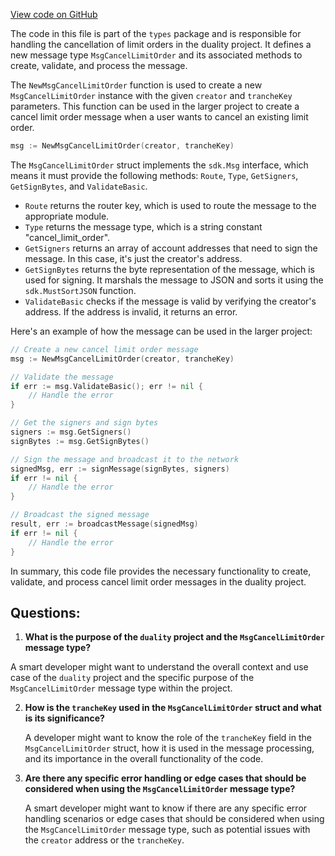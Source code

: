 [View code on GitHub](https://github.com/duality-labs/duality/types/message_cancel_limit_order.go)

The code in this file is part of the `types` package and is responsible for handling the cancellation of limit orders in the duality project. It defines a new message type `MsgCancelLimitOrder` and its associated methods to create, validate, and process the message.

The `NewMsgCancelLimitOrder` function is used to create a new `MsgCancelLimitOrder` instance with the given `creator` and `trancheKey` parameters. This function can be used in the larger project to create a cancel limit order message when a user wants to cancel an existing limit order.

```go
msg := NewMsgCancelLimitOrder(creator, trancheKey)
```

The `MsgCancelLimitOrder` struct implements the `sdk.Msg` interface, which means it must provide the following methods: `Route`, `Type`, `GetSigners`, `GetSignBytes`, and `ValidateBasic`.

- `Route` returns the router key, which is used to route the message to the appropriate module.
- `Type` returns the message type, which is a string constant "cancel_limit_order".
- `GetSigners` returns an array of account addresses that need to sign the message. In this case, it's just the creator's address.
- `GetSignBytes` returns the byte representation of the message, which is used for signing. It marshals the message to JSON and sorts it using the `sdk.MustSortJSON` function.
- `ValidateBasic` checks if the message is valid by verifying the creator's address. If the address is invalid, it returns an error.

Here's an example of how the message can be used in the larger project:

```go
// Create a new cancel limit order message
msg := NewMsgCancelLimitOrder(creator, trancheKey)

// Validate the message
if err := msg.ValidateBasic(); err != nil {
    // Handle the error
}

// Get the signers and sign bytes
signers := msg.GetSigners()
signBytes := msg.GetSignBytes()

// Sign the message and broadcast it to the network
signedMsg, err := signMessage(signBytes, signers)
if err != nil {
    // Handle the error
}

// Broadcast the signed message
result, err := broadcastMessage(signedMsg)
if err != nil {
    // Handle the error
}
```

In summary, this code file provides the necessary functionality to create, validate, and process cancel limit order messages in the duality project.
## Questions: 
 1. **What is the purpose of the `duality` project and the `MsgCancelLimitOrder` message type?**

   A smart developer might want to understand the overall context and use case of the `duality` project and the specific purpose of the `MsgCancelLimitOrder` message type within the project.

2. **How is the `trancheKey` used in the `MsgCancelLimitOrder` struct and what is its significance?**

   A developer might want to know the role of the `trancheKey` field in the `MsgCancelLimitOrder` struct, how it is used in the message processing, and its importance in the overall functionality of the code.

3. **Are there any specific error handling or edge cases that should be considered when using the `MsgCancelLimitOrder` message type?**

   A smart developer might want to know if there are any specific error handling scenarios or edge cases that should be considered when using the `MsgCancelLimitOrder` message type, such as potential issues with the `creator` address or the `trancheKey`.